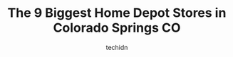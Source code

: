 ---
layout: ampstory
image: https://i0.wp.com/www.depkes.org/wp-content/uploads/2023/06/home-depot-0-in-colorado-springs-co-1685966848.jpeg?resize=640,853
author: techidn
featured: false
description: Discover the impressive array of Home Depot options in Colorado Springs CO, where you can find 9 of the largest Home Depot establishments in the area. From renowned classics to hidden gems, 
title: The 9 Biggest Home Depot Stores in Colorado Springs CO
cover:
   title: The 9 Biggest Home Depot Stores in Colorado Springs CO
   subtitle: Rickpate
   background: https://www.depkes.org/wp-content/uploads/2023/06/home-depot-0-in-colorado-springs-co-1685966848.jpeg

pages: 
 - layout: thirds
   top: <h1>#1 The Home Depot</h1>
   bottom: "<p>Normally the customer service at Home Depot stores is fantastic. But I visited this store today and was shocked at the evident we dont care attitude of the emplo</p>"
   background: https://www.depkes.org/wp-content/uploads/2023/06/home-depot-1-in-colorado-springs-co-1685966848.jpeg
   backgroundblur: true
 - layout: thirds
   top: <h1>#2 The Home Depot</h1>
   bottom: "<p>5660 E Woodmen Rd, Colorado Springs, CO 80920, United States</p>"
   background: https://www.depkes.org/wp-content/uploads/2023/06/home-depot-2-in-colorado-springs-co-1685966849.jpeg
   cta:
      link: https://www.depkes.org/blog/the-9-biggest-home-depot-stores-in-colorado-springs-co/
      text: The 9 Biggest Home Depot Stores in Colorado Springs CO
 - layout: thirds
   top: <h1>#3 The Home Depot</h1>
   bottom: "<p>7120 N Academy Blvd, Colorado Springs, CO 80920, United States</p>"
   background: https://www.depkes.org/wp-content/uploads/2023/06/home-depot-3-in-colorado-springs-co-1685966849.jpeg
   cta:
      link: https://www.depkes.org/blog/the-9-biggest-home-depot-stores-in-colorado-springs-co/
      text: The 9 Biggest Home Depot Stores in Colorado Springs CO
 - layout: thirds
   top: <h1>#4 The Home Depot</h1>
   bottom: "<p>15888 Jackson Creek Pkwy, Monument, CO 80132, United States</p>"
   background: https://images.unsplash.com/photo-1553949345-eb786bb3f7ba?ixlib=rb-4.0.3&ixid=MnwxMjA3fDB8MHxwaG90by1wYWdlfHx8fGVufDB8fHx8&auto=format&fit=crop&w=640&h=853&q=80
   cta:
      link: https://www.depkes.org/blog/the-9-biggest-home-depot-stores-in-colorado-springs-co/
      text: The 9 Biggest Home Depot Stores in Colorado Springs CO
 - layout: thirds
   top: <h1>#5 Garden Center at The Home Depot</h1>
   bottom: "<p>102 N Academy Blvd Rd, Colorado Springs, CO 80909, United States</p>"
   background: https://images.unsplash.com/photo-1522441815192-d9f04eb0615c?ixlib=rb-4.0.3&ixid=MnwxMjA3fDB8MHxwaG90by1wYWdlfHx8fGVufDB8fHx8&auto=format&fit=crop&w=640&h=853&q=80
   cta:
      link: https://www.depkes.org/blog/the-9-biggest-home-depot-stores-in-colorado-springs-co/
      text: The 9 Biggest Home Depot Stores in Colorado Springs CO
 - layout: thirds
   top: <h1>#6 Pro Desk at The Home Depot</h1>
   bottom: "<p>5660 E Woodmen Rd, Colorado Springs, CO 80920, United States</p>"
   background: https://images.unsplash.com/photo-1608411404720-c8f0417bcdba?ixlib=rb-4.0.3&ixid=MnwxMjA3fDB8MHxwaG90by1wYWdlfHx8fGVufDB8fHx8&auto=format&fit=crop&w=640&h=853&q=80
   cta:
      link: https://www.depkes.org/blog/the-9-biggest-home-depot-stores-in-colorado-springs-co/
      text: The 9 Biggest Home Depot Stores in Colorado Springs CO
 - layout: thirds
   top: <h1>#7 Tool & Truck Rental Center at The Home Depot</h1>
   bottom: "<p>Broadmoor Town Center, 2250 Southgate Rd, Colorado Springs, CO 80906, United States</p>"
   background: https://images.unsplash.com/photo-1618005182384-a83a8bd57fbe?ixlib=rb-4.0.3&ixid=MnwxMjA3fDB8MHxwaG90by1wYWdlfHx8fGVufDB8fHx8&auto=format&fit=crop&w=640&h=853&q=80
   cta:
      link: https://www.depkes.org/blog/the-9-biggest-home-depot-stores-in-colorado-springs-co/
      text: The 9 Biggest Home Depot Stores in Colorado Springs CO
 - layout: thirds
   middle: Continue reading...
   background: https://images.unsplash.com/photo-1540457036297-448b6b99e91c?ixlib=rb-4.0.3&ixid=MnwxMjA3fDB8MHxwaG90by1wYWdlfHx8fGVufDB8fHx8&auto=format&fit=crop&w=640&h=853&q=80
   cta:
      link: https://www.depkes.org/blog/the-9-biggest-home-depot-stores-in-colorado-springs-co/
      text: The 9 Biggest Home Depot Stores in Colorado Springs CO
      
---